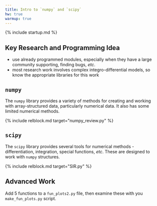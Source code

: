 ```yaml
---
title: Intro to `numpy` and `scipy`
hw: true
warmup: true
---
```

{% include startup.md %}

## Key Research and Programming Idea

 - use already programmed modules, especially when they have a large community supporting, finding bugs, *etc*.
 - most research work involves complex integro-differential models, so know the appropriate libraries for this work

## `numpy`

The `numpy` library provides a variety of methods for creating and working with array-structured
data, particularly numerical data.  It also has some limited numerical methods.

{% include relblock.md target="numpy_review.py" %}

## `scipy`

The `scipy` library provides several tools for numerical methods - differentiation,
integration, special functions, *etc*.  These are designed to work with `numpy` structures.

{% include relblock.md target="SIR.py" %}

## Advanced Work

Add 5 functions to a `fun_plots2.py` file, then examine these with you `make_fun_plots.py` script.
